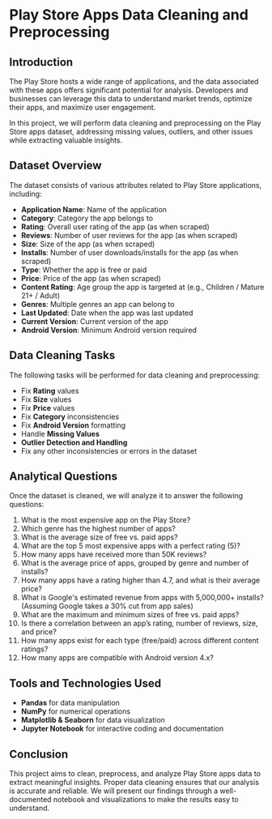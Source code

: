 # Play Store Apps Data Cleaning and Preprocessing

## Introduction

The Play Store hosts a wide range of applications, and the data associated with these apps offers significant potential for analysis. Developers and businesses can leverage this data to understand market trends, optimize their apps, and maximize user engagement.

In this project, we will perform data cleaning and preprocessing on the Play Store apps dataset, addressing missing values, outliers, and other issues while extracting valuable insights.

## Dataset Overview

The dataset consists of various attributes related to Play Store applications, including:

- **Application Name**: Name of the application
- **Category**: Category the app belongs to
- **Rating**: Overall user rating of the app (as when scraped)
- **Reviews**: Number of user reviews for the app (as when scraped)
- **Size**: Size of the app (as when scraped)
- **Installs**: Number of user downloads/installs for the app (as when scraped)
- **Type**: Whether the app is free or paid
- **Price**: Price of the app (as when scraped)
- **Content Rating**: Age group the app is targeted at (e.g., Children / Mature 21+ / Adult)
- **Genres**: Multiple genres an app can belong to
- **Last Updated**: Date when the app was last updated
- **Current Version**: Current version of the app
- **Android Version**: Minimum Android version required

## Data Cleaning Tasks

The following tasks will be performed for data cleaning and preprocessing:

- Fix **Rating** values
- Fix **Size** values
- Fix **Price** values
- Fix **Category** inconsistencies
- Fix **Android Version** formatting
- Handle **Missing Values**
- **Outlier Detection and Handling**
- Fix any other inconsistencies or errors in the dataset

## Analytical Questions

Once the dataset is cleaned, we will analyze it to answer the following questions:

1. What is the most expensive app on the Play Store?
2. Which genre has the highest number of apps?
3. What is the average size of free vs. paid apps?
4. What are the top 5 most expensive apps with a perfect rating (5)?
5. How many apps have received more than 50K reviews?
6. What is the average price of apps, grouped by genre and number of installs?
7. How many apps have a rating higher than 4.7, and what is their average price?
8. What is Google's estimated revenue from apps with 5,000,000+ installs? (Assuming Google takes a 30% cut from app sales)
9. What are the maximum and minimum sizes of free vs. paid apps?
10. Is there a correlation between an app’s rating, number of reviews, size, and price?
11. How many apps exist for each type (free/paid) across different content ratings?
12. How many apps are compatible with Android version 4.x?

## Tools and Technologies Used

- **Pandas** for data manipulation
- **NumPy** for numerical operations
- **Matplotlib & Seaborn** for data visualization
- **Jupyter Notebook** for interactive coding and documentation

## Conclusion

This project aims to clean, preprocess, and analyze Play Store apps data to extract meaningful insights. Proper data cleaning ensures that our analysis is accurate and reliable. We will present our findings through a well-documented notebook and visualizations to make the results easy to understand.
